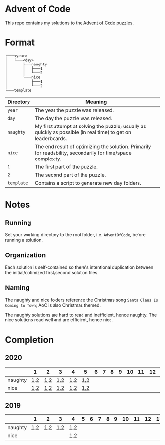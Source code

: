 # Advent of Code

This repo contains my solutions to the [Advent of Code](https://adventofcode.com/) puzzles.

# Format

```
┌───<year>
│   └───<day>
│       ├───naughty
│       │   ├───1
│       │   └───2
│       └───nice
│           ├───1
│           └───2
└───template
```

| Directory  | Meaning                                                                                                       |
|------------|---------------------------------------------------------------------------------------------------------------|
| `year`     | The year the puzzle was released.                                                                             |
| `day`      | The day the puzzle was released.                                                                              |
| `naughty`  | My first attempt at solving the puzzle; usually as quickly as possible (in real time) to get on leaderboards. |
| `nice`     | The end result of optimizing the solution. Primarily for readability, secondarily for time/space complexity.  |
| `1`        | The first part of the puzzle.                                                                                 |
| `2`        | The second part of the puzzle.                                                                                |
| `template` | Contains a script to generate new day folders.                                                                |

# Notes

## Running

Set your working directory to the root folder, i.e. `AdventOfCode`, before running a solution.

## Organization

Each solution is self-contained so there's intentional duplication between the initial/optimized first/second solution files.

## Naming

The naughty and nice folders reference the Christmas song `Santa Claus Is Coming to Town`; AoC is also Christmas themed.
 
The naughty solutions are hard to read and inefficient, hence naughty. The nice solutions read well and are efficient, hence nice. 

# Completion

## 2020

|         | 1                                                           | 2                                                           | 3                                                           | 4                                                           | 5                                                           | 6 | 7 | 8 | 9 | 10 | 11 | 12 | 13 | 14 | 15 | 16 | 17 | 18 | 19 | 20 | 21 | 22 | 23 | 24 | 25 |
|---------|-------------------------------------------------------------|-------------------------------------------------------------|-------------------------------------------------------------|-------------------------------------------------------------|-------------------------------------------------------------|---|---|---|---|----|----|----|----|----|----|----|----|----|----|----|----|----|----|----|----|
| naughty | [1](2020/1/naughty/1/main.go),[2](2020/1/naughty/2/main.go) | [1](2020/2/naughty/1/main.go),[2](2020/2/naughty/2/main.go) | [1](2020/3/naughty/1/main.go),[2](2020/3/naughty/2/main.go) | [1](2020/4/naughty/1/main.go),[2](2020/4/naughty/2/main.go) | [1](2020/5/naughty/1/main.go),[2](2020/5/naughty/2/main.go) |   |   |   |   |    |    |    |    |    |    |    |    |    |    |    |    |    |    |    |    |
| nice    | [1](2020/1/nice/1/main.go),[2](2020/1/nice/2/main.go)       | [1](2020/2/nice/1/main.go),[2](2020/2/nice/2/main.go)       | [1](2020/3/nice/1/main.go),[2](2020/3/nice/2/main.go)       | [1](2020/4/nice/1/main.go),[2](2020/4/nice/2/main.go)       | [1](2020/5/nice/1/main.go),[2](2020/5/nice/2/main.go)       |   |   |   |   |    |    |    |    |    |    |    |    |    |    |    |    |    |    |    |    |

## 2019

|         | 1                                                           | 2                                                           | 3                                                           | 4                                                           | 5 | 6 | 7 | 8 | 9 | 10 | 11 | 12 | 13 | 14 | 15 | 16 | 17 | 18 | 19 | 20 | 21 | 22 | 23 | 24 | 25 |
|---------|-------------------------------------------------------------|-------------------------------------------------------------|-------------------------------------------------------------|-------------------------------------------------------------|---|---|---|---|---|----|----|----|----|----|----|----|----|----|----|----|----|----|----|----|----|
| naughty | [1](2019/1/naughty/1/main.go),[2](2019/1/naughty/2/main.go) | [1](2019/2/naughty/1/main.go),[2](2019/2/naughty/2/main.go) | [1](2019/3/naughty/1/main.go),[2](2019/3/naughty/2/main.go) | [1](2019/4/naughty/1/main.go),[2](2019/4/naughty/2/main.go) |   |   |   |   |   |    |    |    |    |    |    |    |    |    |    |    |    |    |    |    |    |
| nice    |                                                             |                                                             |                                                             | [1](2019/4/nice/1/main.go),[2](2019/4/nice/2/main.go)       |   |   |   |   |   |    |    |    |    |    |    |    |    |    |    |    |    |    |    |    |    |